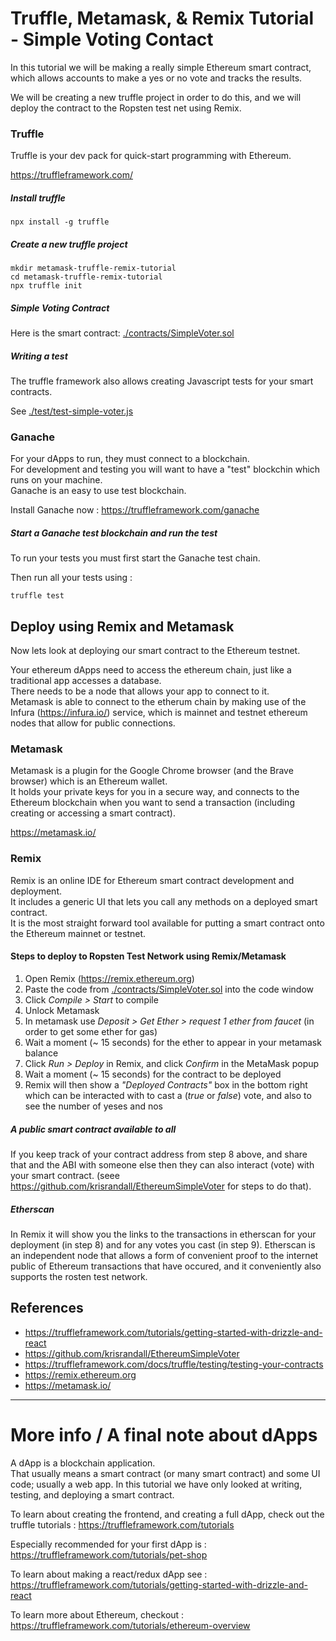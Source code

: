 # Truffle, Metamask, & Remix Tutorial  -  Simple Voting Contact


In this tutorial we will be making a really simple Ethereum smart contract, which allows accounts to make a yes or no vote and tracks the results.

We will be creating a new truffle project in order to do this, and we will deploy the contract to the Ropsten test net using Remix.


### Truffle

Truffle is your dev pack for quick-start programming with Ethereum.

https://truffleframework.com/


##### Install truffle

```
npx install -g truffle
```

##### Create a new truffle project

```
mkdir metamask-truffle-remix-tutorial
cd metamask-truffle-remix-tutorial
npx truffle init
```

##### Simple Voting Contract

Here is the smart contract: [./contracts/SimpleVoter.sol](./contracts/SimpleVoter.sol)


##### Writing a test

The truffle framework also allows creating Javascript tests for your smart contracts.

See [./test/test-simple-voter.js](./test/test-simple-voter.js)


### Ganache

For your dApps to run, they must connect to a blockchain.    
For development and testing you will want to have a "test" blockchin which runs on your machine.     
Ganache is an easy to use test blockchain.     

Install Ganache now : https://truffleframework.com/ganache


##### Start a Ganache test blockchain and run the test

To run your tests you must first start the Ganache test chain.

Then run all your tests using :

```
truffle test
```


## Deploy using Remix and Metamask

Now lets look at deploying our smart contract to the Ethereum testnet.

Your ethereum dApps need to access the ethereum chain, just like a traditional app accesses a database.   
There needs to be a node that allows your app to connect to it.    
Metamask is able to connect to the etherum chain by making use of the Infura (https://infura.io/) service, which is mainnet and testnet ethereum nodes that allow for public connections.


### Metamask 

Metamask is a plugin for the Google Chrome browser (and the Brave browser) which is an Ethereum wallet.       
It holds your private keys for you in a secure way, and connects to the Ethereum blockchain when you want to send a transaction (including creating or accessing a smart contract).

https://metamask.io/


### Remix

Remix is an online IDE for Ethereum smart contract development and deployment.     
It includes a generic UI that lets you call any methods on a deployed smart contract.    
It is the most straight forward tool available for putting a smart contract onto the Ethereum mainnet or testnet.


#### Steps to deploy to Ropsten Test Network using Remix/Metamask

1. Open Remix (https://remix.ethereum.org)
2. Paste the code from [./contracts/SimpleVoter.sol](./contracts/SimpleVoter.sol) into the code window
3. Click *Compile > Start* to compile
4. Unlock Metamask
5. In metamask use *Deposit > Get Ether > request 1 ether from faucet* (in order to get some ether for gas)
6. Wait a moment (~ 15 seconds) for the ether to appear in your metamask balance 
7. Click *Run > Deploy* in Remix, and click *Confirm* in the MetaMask popup
8. Wait a moment (~ 15 seconds) for the contract to be deployed
9. Remix will then show a *"Deployed Contracts"* box in the bottom right which can be interacted with to cast a (*true* or *false*) vote, and also to see the number of yeses and nos

##### A public smart contract available to all

If you keep track of your contract address from step 8 above, and share that and the ABI with someone else then they can also interact (vote) with your smart contract.  (seee https://github.com/krisrandall/EthereumSimpleVoter for steps to do that).

##### Etherscan

In Remix it will show you the links to the transactions in etherscan for your deployment (in step 8) and for any votes you cast (in step 9).  Etherscan is an independent node that allows a form of convenient proof to the internet public of Ethereum transactions that have occured, and it conveniently also supports the rosten test network.

## References 

* https://truffleframework.com/tutorials/getting-started-with-drizzle-and-react
* https://github.com/krisrandall/EthereumSimpleVoter
* https://truffleframework.com/docs/truffle/testing/testing-your-contracts
* https://remix.ethereum.org
* https://metamask.io/

-----


# More info / A final note about dApps

A dApp is a blockchain application.    
That usually means a smart contract (or many smart contract) and some UI code; usually a web app.
In this tutorial we have only looked at writing, testing, and deploying a smart contract.    

To learn about creating the frontend, and creating a full dApp, check out the truffle tutorials : https://truffleframework.com/tutorials

Especially recommended for your first dApp is : https://truffleframework.com/tutorials/pet-shop    

To learn about making a react/redux dApp see : https://truffleframework.com/tutorials/getting-started-with-drizzle-and-react

To learn more about Ethereum, checkout : https://truffleframework.com/tutorials/ethereum-overview
